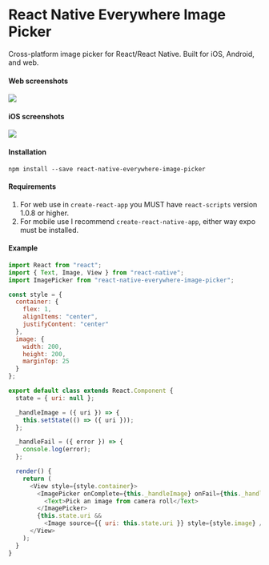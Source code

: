 # React Native Everywhere Image Picker
Cross-platform image picker for React/React Native. Built for iOS, Android, and web.

#### Web screenshots

![](https://github.com/mini-eggs/react-native-everywhere-image-picker/raw/master/artwork/web-example.png)

#### iOS screenshots

![](https://github.com/mini-eggs/react-native-everywhere-image-picker/raw/master/artwork/ios-example.png)

#### Installation
`npm install --save react-native-everywhere-image-picker`

#### Requirements
1. For web use in `create-react-app` you MUST have `react-scripts` version 1.0.8 or higher.
2. For mobile use I recommend `create-react-native-app`, either way expo must be installed.

#### Example
```javascript
import React from "react";
import { Text, Image, View } from "react-native";
import ImagePicker from "react-native-everywhere-image-picker";

const style = {
  container: {
    flex: 1,
    alignItems: "center",
    justifyContent: "center"
  },
  image: {
    width: 200,
    height: 200,
    marginTop: 25
  }
};

export default class extends React.Component {
  state = { uri: null };

  _handleImage = ({ uri }) => {
    this.setState(() => ({ uri }));
  };

  _handleFail = ({ error }) => {
    console.log(error);
  };

  render() {
    return (
      <View style={style.container}>
        <ImagePicker onComplete={this._handleImage} onFail={this._handleFail}>
          <Text>Pick an image from camera roll</Text>
        </ImagePicker>
        {this.state.uri &&
          <Image source={{ uri: this.state.uri }} style={style.image} />}
      </View>
    );
  }
}
```

